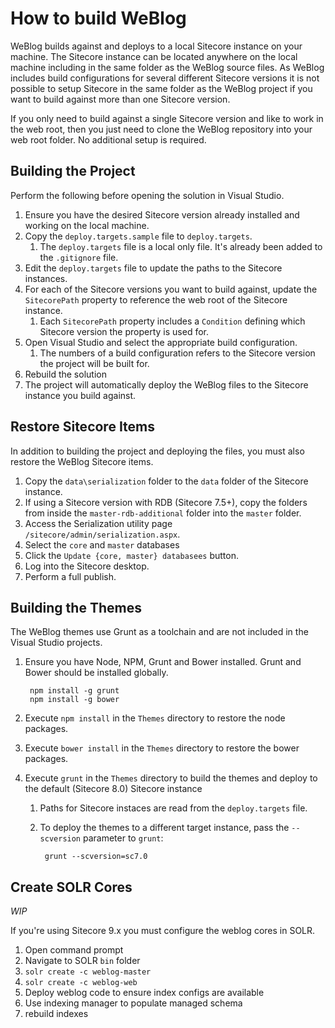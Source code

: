 # How to build WeBlog #

WeBlog builds against and deploys to a local Sitecore instance on your machine. The Sitecore instance can be located anywhere on the local machine including in the same folder as the WeBlog source files. As WeBlog includes build configurations for several different Sitecore versions it is not possible to setup Sitecore in the same folder as the WeBlog project if you want to build against more than one Sitecore version.

If you only need to build against a single Sitecore version and like to work in the web root, then you just need to clone the WeBlog repository into your web root folder. No additional setup is required.

## Building the Project ##

Perform the following before opening the solution in Visual Studio.

1. Ensure you have the desired Sitecore version already installed and working on the local machine.
1. Copy the `deploy.targets.sample` file to `deploy.targets`.
	1. The `deploy.targets` file is a local only file. It's already been added to the `.gitignore` file.
1. Edit the `deploy.targets` file to update the paths to the Sitecore instances.
1. For each of the Sitecore versions you want to build against, update the `SitecorePath` property to reference the web root of the Sitecore instance.
	1. Each `SitecorePath` property includes a `Condition` defining which Sitecore version the property is used for.
1. Open Visual Studio and select the appropriate build configuration.
	1. The numbers of a build configuration refers to the Sitecore version the project will be built for.
1. Rebuild the solution
1. The project will automatically deploy the WeBlog files to the Sitecore instance you build against.

## Restore Sitecore Items ##

In addition to building the project and deploying the files, you must also restore the WeBlog Sitecore items.

1. Copy the `data\serialization` folder to the `data` folder of the Sitecore instance.
1. If using a Sitecore version with RDB (Sitecore 7.5+), copy the folders from inside the `master-rdb-additional` folder into the `master` folder.
1. Access the Serialization utility page `/sitecore/admin/serialization.aspx`.
1. Select the `core` and `master` databases
1. Click the `Update {core, master} databasees` button.
1. Log into the Sitecore desktop.
1. Perform a full publish.

## Building the Themes ##

The WeBlog themes use Grunt as a toolchain and are not included in the Visual Studio projects.

1. Ensure you have Node, NPM, Grunt and Bower installed. Grunt and Bower should be installed globally.

		npm install -g grunt
		npm install -g bower

1. Execute `npm install` in the `Themes` directory to restore the node packages.
1. Execute `bower install` in the `Themes` directory to restore the bower packages.
1. Execute `grunt` in the `Themes` directory to build the themes and deploy to the default (Sitecore 8.0) Sitecore instance
	1. Paths for Sitecore instaces are read from the `deploy.targets` file.
	1. To deploy the themes to a different target instance, pass the `--scversion` parameter to `grunt`:
	
			grunt --scversion=sc7.0

## Create SOLR Cores ##

_WIP_

If you're using Sitecore 9.x you must configure the weblog cores in SOLR.

1. Open command prompt
1. Navigate to SOLR `bin` folder
1. `solr create -c weblog-master`
1. `solr create -c weblog-web`
1. Deploy weblog code to ensure index configs are available
1. Use indexing manager to populate managed schema
1. rebuild indexes
